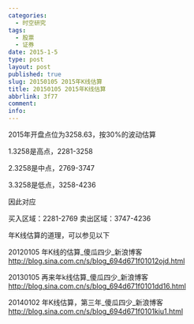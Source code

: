 ```yaml
---
categories:
  - 时空研究
tags:
  - 股票
  - 证券
date: 2015-1-5
type: post
layout: post
published: true
slug: 20150105 2015年K线估算
title: 20150105 2015年K线估算
abbrlink: 3f77
comment:
info:
---
```


2015年开盘点位为3258.63，按30%的波动估算

1.3258是高点，2281-3258

2.3258是中点，2769-3747

3.3258是低点，3258-4236

因此对应

买入区域：2281-2769
卖出区域：3747-4236


年K线估算的道理，可以参见以下

20120105 年K线的估算_傻瓜四少_新浪博客
http://blog.sina.com.cn/s/blog_694d671f01012ojd.html

20130105 再来年k线估算_傻瓜四少_新浪博客
http://blog.sina.com.cn/s/blog_694d671f0101dd16.html

20140102 年K线估算，第三年_傻瓜四少_新浪博客
http://blog.sina.com.cn/s/blog_694d671f0101kiu1.html
